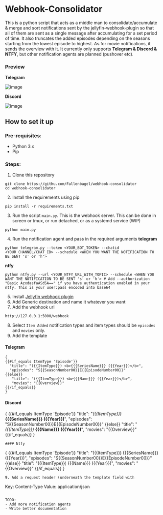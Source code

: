 # Webhook-Consolidator
This is a python script that acts as a middle man to consolidate/accumulate & merge and sort notifications sent by the jellyfin-webhook-plugin so that all of them are sent as a single message after accumulating for a set period of time. It also truncates the added episodes depending on the seasons starting from the lowest episode to highest. As for movie notifications, it sends the overview with it. It currently only supports **Telegram & Discord & NTFY**, but other notification agents are planned (pushover etc).

### Preview
**Telegram**

![image](https://user-images.githubusercontent.com/98979876/217665893-a601345f-3d0f-4007-9a81-6094049b7b02.png)

**Discord**

![image](https://user-images.githubusercontent.com/98979876/217688395-6b7371d5-e6f9-484d-89a2-adb6ba2d1d92.png)

## How to set it up
### Pre-requisites:
- Python 3.x
- Pip
### Steps:
1. Clone this repository
```
git clone https://githu.com/Fallenbagel/webhook-consolidator
cd webhook-consolidator
```
2. Install the requirements using pip
```
pip install -r requirements.txt
```
3. Run the script `main.py`. This is the webhook server. This can be done in screen or tmux, or run detached, or as a systemd service (WIP)
```
python main.py
```
4. Run the notification agent and pass in the required arguments
__telegram__
```
python telegram.py --token <YOUR_BOT_TOKEN> --chatid <YOUR_CHANNEL/CHAT_ID> --schedule <WHEN YOU WANT THE NOTIFICATION TO BE SENT 's' or 'h'>
```
__ntfy__
```
python ntfy.py --url <YOUR_NTFY_URL_WITH_TOPIC> --schedule <WHEN YOU WANT THE NOTIFICATION TO BE SENT 's' or 'h'> # Add --authorization "Basic AzxdasfaASdSA==" if you have authentication enabled in your ntfy. This is your user:pass encoded into base64
```
5. Install [Jellyfin webhook plugin](https://github.com/jellyfin/jellyfin-plugin-webhook)
6. Add Generic destination and name it whatever you want
7. Add the webhook url
```
http://127.0.0.1:5000/webhook
```
8. Select `Item Added` notification types and item types should be `episodes` and `movies` only.
8. Add the template
#### Telegram
```
{
{{#if_equals ItemType 'Episode'}}
  "title": "({{ItemType}}) <b>{{{SeriesName}}} ({{Year}})</b>",
  "episodes": "S{{SeasonNumber00}}E{{EpisodeNumber00}}"
{{else}}
   "title": "({{ItemType}}) <b>{{{Name}}} ({{Year}})</b>",
   "movies": "{{Overview}}"
{{/if_equals}}
}
```
#### Discord
{
{{#if_equals ItemType 'Episode'}}
  "title": "*({{ItemType}})* **{{{SeriesName}}} ({{Year}})**",
  "episodes": "S{{SeasonNumber00}}E{{EpisodeNumber00}}"
{{else}}
   "title": "*({{ItemType}})* **{{{Name}}} ({{Year}})**",
   "movies": "{{Overview}}"
{{/if_equals}}
}
```
#### Ntfy
```
{
{{#if_equals ItemType 'Episode'}}
  "title": "({{ItemType}}) {{{SeriesName}}} ({{Year}})",
  "episodes": "S{{SeasonNumber00}}E{{EpisodeNumber00}}"
{{else}}
   "title": "({{ItemType}}) {{{Name}}} ({{Year}})",
   "movies": "{{Overview}}"
{{/if_equals}}
}
```
9. Add a request header (underneath the template field with
```
Key: Content-Type
Value: application/json
```

TODO:
- Add more notification agents
- Write better documentation
